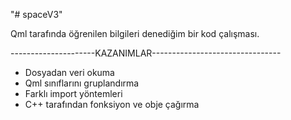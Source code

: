 "# spaceV3" 

Qml tarafında öğrenilen bilgileri denediğim bir kod çalışması.


---------------------KAZANIMLAR--------------------------------
- Dosyadan veri okuma
- Qml sınıflarını gruplandırma
- Farklı import yöntemleri
- C++ tarafından fonksiyon ve obje çağırma
